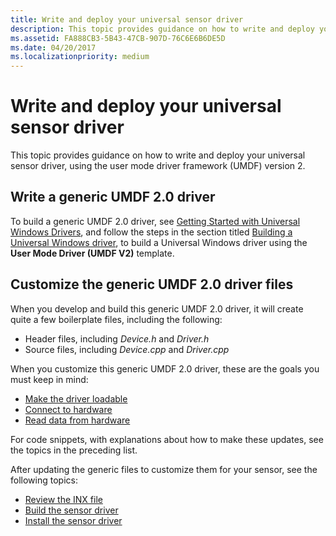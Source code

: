 ```yaml
---
title: Write and deploy your universal sensor driver
description: This topic provides guidance on how to write and deploy your universal sensor driver, using the user mode driver framework (UMDF) version 2.
ms.assetid: FA888CB3-5B43-47CB-907D-76C6E6B6DE5D
ms.date: 04/20/2017
ms.localizationpriority: medium
---
```


# Write and deploy your universal sensor driver


This topic provides guidance on how to write and deploy your universal sensor driver, using the user mode driver framework (UMDF) version 2.

## Write a generic UMDF 2.0 driver


To build a generic UMDF 2.0 driver, see [Getting Started with Universal Windows Drivers](../develop/getting-started-with-windows-drivers.md), and follow the steps in the section titled [Building a Universal Windows driver](../develop/building-a-windows-driver.md), to build a Universal Windows driver using the **User Mode Driver (UMDF V2)** template.

## Customize the generic UMDF 2.0 driver files


When you develop and build this generic UMDF 2.0 driver, it will create quite a few boilerplate files, including the following:

-   Header files, including *Device.h* and *Driver.h*
-   Source files, including *Device.cpp* and *Driver.cpp*

When you customize this generic UMDF 2.0 driver, these are the goals you must keep in mind:

-   [Make the driver loadable](make-the-driver-loadable.md)
-   [Connect to hardware](connect-to-hardware.md)
-   [Read data from hardware](read-data-from-hardware.md)

For code snippets, with explanations about how to make these updates, see the topics in the preceding list.

After updating the generic files to customize them for your sensor, see the following topics:

-   [Review the INX file](review-and-revise-the-inf-file.md)
-   [Build the sensor driver](build-the-sensor-driver.md)
-   [Install the sensor driver](install-the-sensor-driver.md)

